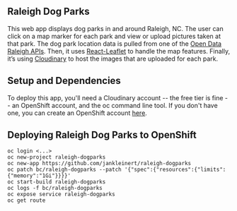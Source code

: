 ## Raleigh Dog Parks

This web app displays dog parks in and around Raleigh, NC. The user can click on a map marker for each park and view or upload pictures taken at that park. The dog park location data is pulled from one of the [Open Data Raleigh APIs](http://data-ral.opendata.arcgis.com/). Then, it uses [React-Leaflet](https://react-leaflet.js.org/) to handle the map features. Finally, it’s using [Cloudinary](https://cloudinary.com/) to host the images that are uploaded for each park.

## Setup and Dependencies

To deploy this app, you'll need a Cloudinary account -- the free tier is fine -- an OpenShift account, and the oc command line tool. If you don't have one, you can create an OpenShift account [here](https://manage.openshift.com/sign_in).

## Deploying Raleigh Dog Parks to OpenShift

    oc login <...>
    oc new-project raleigh-dogparks
    oc new-app https://github.com/jankleinert/raleigh-dogparks
    oc patch bc/raleigh-dogparks --patch '{"spec":{"resources":{"limits":{"memory":"1Gi"}}}}'
    oc start-build raleigh-dogparks
    oc logs -f bc/raleigh-dogparks
    oc expose service raleigh-dogparks
    oc get route
